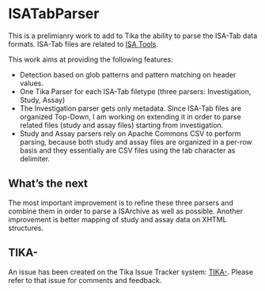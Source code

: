 # ISATabParser
This is a prelimianry work to add to Tika the ability to parse the ISA-Tab data formats.
ISA-Tab files are related to [ISA Tools](http://www.isa-tools.org/).

This work aims at providing the following features:
* Detection based on glob patterns and pattern matching on header values.
* One Tika Parser for each ISA-Tab filetype (three parsers: Investigation, Study, Assay)
* The Investigation parser gets only metadata. Since ISA-Tab files are organized Top-Down, I am working on extending it in order to parse related files (study and assay files) starting from investigation.
* Study and Assay parsers rely on Apache Commons CSV to perform parsing, because both study and assay files are organized in a per-row basis and they essentially are CSV files using the tab character as delimiter.

## What’s the next
The most important improvement is to refine these three parsers and combine them in order to parse a ISArchive as well as possible. Another improvement is better mapping of study and assay data on XHTML structures.

## TIKA-
An issue has been created on the Tika Issue Tracker system: [TIKA-](https://issues.apache.org/jira/browse/TIKA-). Please refer to that issue for comments and feedback.
